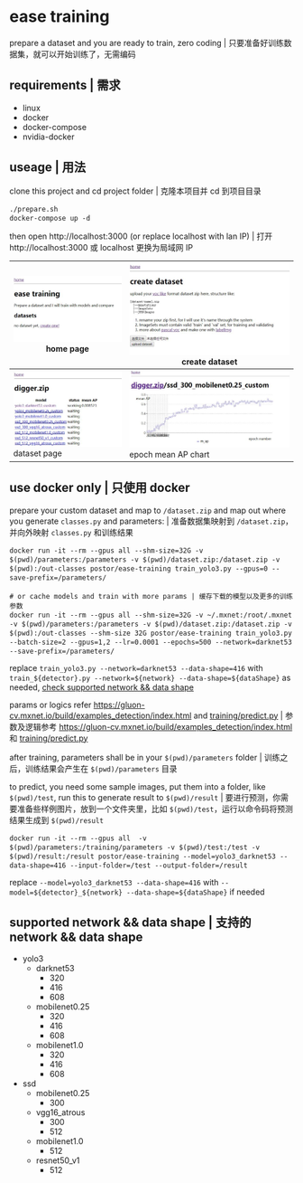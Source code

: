 # ease training

prepare a dataset and you are ready to train, zero coding | 只要准备好训练数据集，就可以开始训练了，无需编码

## requirements | 需求

- linux
- docker
- docker-compose
- nvidia-docker


## useage | 用法

clone this project and cd project folder | 克隆本项目并 cd 到项目目录

```
./prepare.sh
docker-compose up -d
```

then open http://localhost:3000 (or replace localhost with lan IP) | 打开 http://localhost:3000 或 localhost 更换为局域网 IP


| ![home](./screenshots/home.jpg) home page | ![create dataset](./screenshots/create-dataset.jpg) create dataset |
-------------------------|-------------------------
![training](./screenshots/training.jpg) dataset page | ![epoch chart](./screenshots/epoch-chart.jpg) epoch mean AP chart

## use docker only | 只使用 docker

prepare your custom dataset and map to `/dataset.zip` and map out where you generate `classes.py` and parameters: | 准备数据集映射到 `/dataset.zip`，并向外映射 `classes.py` 和训练结果

```
docker run -it --rm --gpus all --shm-size=32G -v $(pwd)/parameters:/parameters -v $(pwd)/dataset.zip:/dataset.zip -v $(pwd):/out-classes postor/ease-training train_yolo3.py --gpus=0 --save-prefix=/parameters/

# or cache models and train with more params | 缓存下载的模型以及更多的训练参数
docker run -it --rm --gpus all --shm-size=32G -v ~/.mxnet:/root/.mxnet -v $(pwd)/parameters:/parameters -v $(pwd)/dataset.zip:/dataset.zip -v $(pwd):/out-classes --shm-size 32G postor/ease-training train_yolo3.py --batch-size=2 --gpus=1,2 --lr=0.0001 --epochs=500 --network=darknet53 --save-prefix=/parameters/
```
replace `train_yolo3.py --network=darknet53 --data-shape=416` with `train_${detector}.py --network=${network} --data-shape=${dataShape}` as needed, [check supported network && data shape](#supported-network--data-shape--支持的-network--data-shape)

params or logics refer https://gluon-cv.mxnet.io/build/examples_detection/index.html and [training/predict.py](./training/predict.py) | 参数及逻辑参考 https://gluon-cv.mxnet.io/build/examples_detection/index.html 和 [training/predict.py](./training/predict.py)

after training, parameters shall be in your `$(pwd)/parameters` folder | 训练之后，训练结果会产生在 `$(pwd)/parameters` 目录

to predict, you need some sample images, put them into a folder, like `$(pwd)/test`, run this to generate result to `$(pwd)/result` | 要进行预测，你需要准备些样例图片，放到一个文件夹里，比如 `$(pwd)/test`，运行以命令码将预测结果生成到 `$(pwd)/result`

```
docker run -it --rm --gpus all  -v $(pwd)/parameters:/training/parameters -v $(pwd)/test:/test -v $(pwd)/result:/result postor/ease-training --model=yolo3_darknet53 --data-shape=416 --input-folder=/test --output-folder=/result
```

replace `--model=yolo3_darknet53 --data-shape=416` with `--model=${detector}_${network} --data-shape=${dataShape}` if needed

## supported network && data shape | 支持的 network && data shape

* yolo3
    * darknet53
        * 320
        * 416
        * 608
    * mobilenet0.25
        * 320
        * 416
        * 608
    * mobilenet1.0
        * 320
        * 416
        * 608
* ssd
    * mobilenet0.25
        * 300
    * vgg16_atrous
        * 300
        * 512
    * mobilenet1.0
        * 512
    * resnet50_v1
        * 512